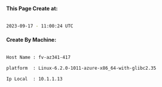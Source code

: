 
   
#### This Page Create at:

```bash

2023-09-17 - 11:00:24 UTC

```

#### Create By Machine:

```bash

Host Name : fv-az341-417

platform  : Linux-6.2.0-1011-azure-x86_64-with-glibc2.35

Ip Local  : 10.1.1.13

```

